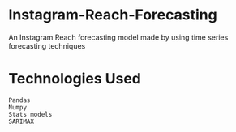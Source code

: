 # Instagram-Reach-Forecasting

An Instagram Reach forecasting model made by using time series forecasting techniques

# Technologies Used
```
Pandas
Numpy
Stats models
SARIMAX
